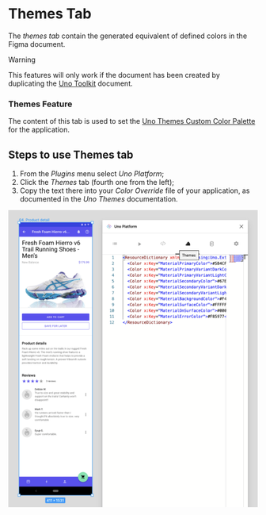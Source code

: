 # Themes Tab

The *themes tab* contain the generated equivalent of defined colors in the Figma document.

> [!WARNING]
>
> This features will only work if the document has been created by duplicating the [Uno Toolkit](../designers/starting-new-design.md) document.

### Themes Feature

The content of this tab is used to set the [Uno Themes Custom Color Palette](https://platform.uno/docs/articles/external/uno.themes/doc/getting-started.html#customize-color-palette) for the application.

## Steps to use Themes tab

1. From the *Plugins* menu select *Uno Platform*;
3. Click the *Themes* tab (fourth one from the left);
4. Copy the text there into your _Color Override_ file of your application, as documented in the *Uno Themes* documentation.

![](assets/themes.png)